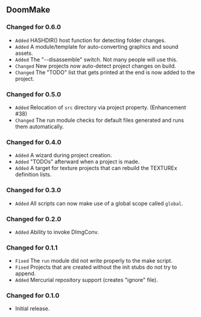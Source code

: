 DoomMake
--------

### Changed for 0.6.0

* `Added` HASHDIR() host function for detecting folder changes.
* `Added` A module/template for auto-converting graphics and sound assets.
* `Added` The "--disassemble" switch. Not many people will use this.
* `Changed` New projects now auto-detect project changes on build.
* `Changed` The "TODO" list that gets printed at the end is now added to the project.


### Changed for 0.5.0

* `Added` Relocation of `src` directory via project property. (Enhancement #38)
* `Changed` The run module checks for default files generated and runs them automatically.


### Changed for 0.4.0

* `Added` A wizard during project creation.
* `Added` "TODOs" afterward when a project is made.
* `Added` A target for texture projects that can rebuild the TEXTUREx definition lists.


### Changed for 0.3.0

* `Added` All scripts can now make use of a global scope called `global`.


### Changed for 0.2.0

* `Added` Ability to invoke DImgConv.


### Changed for 0.1.1

* `Fixed` The `run` module did not write properly to the make script.
* `Fixed` Projects that are created without the init stubs do not try to append.
* `Added` Mercurial repository support (creates "ignore" file).


### Changed for 0.1.0

* Initial release.

